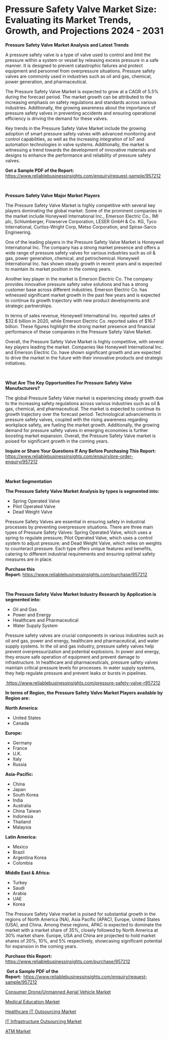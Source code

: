 <p><h1>Pressure Safety Valve Market Size: Evaluating its Market Trends, Growth, and Projections 2024 - 2031</h1></p><p><strong>Pressure Safety Valve Market Analysis and Latest Trends</strong></p>
<p><p>A pressure safety valve is a type of valve used to control and limit the pressure within a system or vessel by releasing excess pressure in a safe manner. It is designed to prevent catastrophic failures and protect equipment and personnel from overpressure situations. Pressure safety valves are commonly used in industries such as oil and gas, chemical, power generation, and pharmaceutical.</p><p>The Pressure Safety Valve Market is expected to grow at a CAGR of 5.5% during the forecast period. The market growth can be attributed to the increasing emphasis on safety regulations and standards across various industries. Additionally, the growing awareness about the importance of pressure safety valves in preventing accidents and ensuring operational efficiency is driving the demand for these valves.</p><p>Key trends in the Pressure Safety Valve Market include the growing adoption of smart pressure safety valves with advanced monitoring and control capabilities, as well as the increasing integration of IoT and automation technologies in valve systems. Additionally, the market is witnessing a trend towards the development of innovative materials and designs to enhance the performance and reliability of pressure safety valves.</p></p>
<p><strong>Get a Sample PDF of the Report:&nbsp;</strong> <a href="https://www.reliablebusinessinsights.com/enquiry/request-sample/957212">https://www.reliablebusinessinsights.com/enquiry/request-sample/957212</a></p>
<p>&nbsp;</p>
<p><strong>Pressure Safety Valve Major Market Players</strong></p>
<p><p>The Pressure Safety Valve Market is highly competitive with several key players dominating the global market. Some of the prominent companies in the market include Honeywell International Inc., Emerson Electric Co., IMI plc, Schlumberger, Flowserve Corporation, LESER GmbH & Co. KG, Tyco International, Curtiss-Wright Corp, Metso Corporation, and Spirax-Sarco Engineering.</p><p>One of the leading players in the Pressure Safety Valve Market is Honeywell International Inc. The company has a strong market presence and offers a wide range of pressure safety valves for various industries such as oil & gas, power generation, chemical, and petrochemical. Honeywell International Inc. has shown steady growth in recent years and is expected to maintain its market position in the coming years.</p><p>Another key player in the market is Emerson Electric Co. The company provides innovative pressure safety valve solutions and has a strong customer base across different industries. Emerson Electric Co. has witnessed significant market growth in the past few years and is expected to continue its growth trajectory with new product developments and strategic partnerships.</p><p>In terms of sales revenue, Honeywell International Inc. reported sales of $32.6 billion in 2020, while Emerson Electric Co. reported sales of $16.7 billion. These figures highlight the strong market presence and financial performance of these companies in the Pressure Safety Valve Market.</p><p>Overall, the Pressure Safety Valve Market is highly competitive, with several key players leading the market. Companies like Honeywell International Inc. and Emerson Electric Co. have shown significant growth and are expected to drive the market in the future with their innovative products and strategic initiatives.</p></p>
<p>&nbsp;</p>
<p><strong>What Are The Key Opportunities For Pressure Safety Valve Manufacturers?</strong></p>
<p><p>The global Pressure Safety Valve market is experiencing steady growth due to the increasing safety regulations across various industries such as oil & gas, chemical, and pharmaceutical. The market is expected to continue its growth trajectory over the forecast period. Technological advancements in pressure safety valves, coupled with the rising awareness regarding workplace safety, are fueling the market growth. Additionally, the growing demand for pressure safety valves in emerging economies is further boosting market expansion. Overall, the Pressure Safety Valve market is poised for significant growth in the coming years.</p></p>
<p><strong>Inquire or Share Your Questions If Any Before Purchasing This Report:</strong> <a href="https://www.reliablebusinessinsights.com/enquiry/pre-order-enquiry/957212">https://www.reliablebusinessinsights.com/enquiry/pre-order-enquiry/957212</a></p>
<p>&nbsp;</p>
<p><strong>Market Segmentation</strong></p>
<p><strong>The Pressure Safety Valve Market Analysis by types is segmented into:</strong></p>
<p><ul><li>Spring Operated Valve</li><li>Pilot Operated Valve</li><li>Dead Weight Valve</li></ul></p>
<p><p>Pressure Safety Valves are essential in ensuring safety in industrial processes by preventing overpressure situations. There are three main types of Pressure Safety Valves: Spring Operated Valve, which uses a spring to regulate pressure; Pilot Operated Valve, which uses a control system to adjust pressure; and Dead Weight Valve, which relies on weights to counteract pressure. Each type offers unique features and benefits, catering to different industrial requirements and ensuring optimal safety measures are in place.</p></p>
<p><strong>Purchase this Report:&nbsp;</strong><a href="https://www.reliablebusinessinsights.com/purchase/957212">https://www.reliablebusinessinsights.com/purchase/957212</a></p>
<p>&nbsp;</p>
<p><strong>The Pressure Safety Valve Market Industry Research by Application is segmented into:</strong></p>
<p><ul><li>Oil and Gas</li><li>Power and Energy</li><li>Healthcare and Pharmaceutical</li><li>Water Supply System</li></ul></p>
<p><p>Pressure safety valves are crucial components in various industries such as oil and gas, power and energy, healthcare and pharmaceutical, and water supply systems. In the oil and gas industry, pressure safety valves help prevent overpressurization and potential explosions. In power and energy, they ensure safe operation of equipment and prevent damage to infrastructure. In healthcare and pharmaceuticals, pressure safety valves maintain critical pressure levels for processes. In water supply systems, they help regulate pressure and prevent leaks or bursts in pipelines.</p></p>
<p><a href="https://www.reliablebusinessinsights.com/pressure-safety-valve-r957212">&nbsp;https://www.reliablebusinessinsights.com/pressure-safety-valve-r957212</a></p>
<p><strong>In terms of Region, the Pressure Safety Valve Market Players available by Region are:</strong></p>
<p>
    <p> <strong> North America: </strong>
        <ul>
            <li>United States</li>
            <li>Canada</li>
        </ul>
        </p> 
    <p> <strong> Europe: </strong>
        <ul>
            <li>Germany</li>
            <li>France</li>
            <li>U.K.</li>
            <li>Italy</li>
            <li>Russia</li>
        </ul>
        </p> 
    <p> <strong> Asia-Pacific: </strong>
        <ul>
            <li>China</li>
            <li>Japan</li>
            <li>South Korea</li>
            <li>India</li>
            <li>Australia</li>
            <li>China Taiwan</li>
            <li>Indonesia</li>
            <li>Thailand</li>
            <li>Malaysia</li>
        </ul>
        </p> 
    <p> <strong> Latin America: </strong>
        <ul>
            <li>Mexico</li>
            <li>Brazil</li>
            <li>Argentina Korea</li>
            <li>Colombia</li>
        </ul>
        </p> 
    <p> <strong> Middle East & Africa: </strong>
        <ul>
            <li>Turkey</li>
            <li>Saudi</li>
            <li>Arabia</li>
            <li>UAE</li>
            <li>Korea</li>
        </ul>
    </p>
    </p>
<p><p>The Pressure Safety Valve market is poised for substantial growth in the regions of North America (NA), Asia Pacific (APAC), Europe, United States (USA), and China. Among these regions, APAC is expected to dominate the market with a market share of 35%, closely followed by North America at 30% market share. Europe, USA and China are projected to hold market shares of 20%, 10%, and 5% respectively, showcasing significant potential for expansion in the coming years.</p></p>
<p><strong>Purchase this Report: </strong><a href="https://www.reliablebusinessinsights.com/purchase/957212">https://www.reliablebusinessinsights.com/purchase/957212</a></p>
<p>&nbsp;<strong>Get a Sample PDF of the Report:&nbsp;&nbsp;</strong><a href="https://www.reliablebusinessinsights.com/enquiry/request-sample/957212">https://www.reliablebusinessinsights.com/enquiry/request-sample/957212</a></p>
<p><strong></strong></p>
<p><p><a href="https://issuu.com/reportprime-2/docs/consumer-droneunmanned-aerial-vehic_4eaa45a4a9d6d5">Consumer Drone/Unmanned Aerial Vehicle Market</a></p><p><a href="https://medium.com/@merlrolfson/medical-education-market-size-is-growing-at-cagr-of-5-4-8527f487dc85">Medical Education Market</a></p><p><a href="https://medium.com/@merlrolfson/healthcare-it-outsourcing-market-share-size-trends-industry-analysis-report-by-type-by-end-use-04c58751b7ab?postPublishedType=initial">Healthcare IT Outsourcing Market</a></p><p><a href="https://medium.com/@merlrolfson/insights-into-the-it-infrastructure-outsourcing-market-market-players-market-size-geographical-4d01426d81d1?postPublishedType=initial">IT Infrastructure Outsourcing Market</a></p><p><a href="https://github.com/seamusocallaghan/Market-Research-Report-List-1/blob/main/atm-market.md">ATM Market</a></p></p>